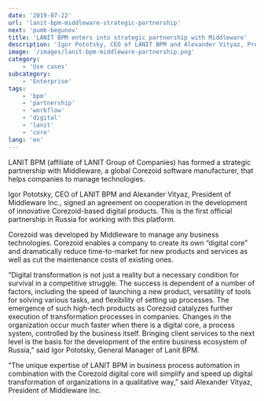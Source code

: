 ```yaml
---
date: '2019-07-22'
url: 'lanit-bpm-middleware-strategic-partnership'
next: 'pumb-begunov'
title: 'LANIT BPM enters into strategic partnership with Middleware'
description: 'Igor Pototsky, CEO of LANIT BPM and Alexander Vityaz, President of Middleware Inc., signed an agreement on cooperation in the development of innovative digital Corezoid-based products. This is the first official partnership in Russia for working with this platform.'
image: '/images/lanit-bpm-middleware-partnership.png'
category:
    - 'Use cases'
subcategory:
	- 'Enterprise'
tags:
    - 'bpm'
    - 'partnership'
    - 'workflow'
    - 'digital'
    - 'lanit'
    - 'core'
lang: 'en'
---
```


LANIT BPM (affiliate of LANIT Group of Companies) has formed a strategic partnership with Middleware, a global Corezoid software manufacturer, that helps companies to manage technologies.

Igor Pototsky, CEO of LANIT BPM and Alexander Vityaz, President of Middleware Inc., signed an agreement on cooperation in the development of innovative Corezoid-based digital products. This is the first official partnership in Russia for working with this platform.

Corezoid was developed by Middleware to manage any business technologies. Corezoid enables a company to create its own “digital core” and dramatically reduce time-to-market for new products and services as well as cut the maintenance costs of existing ones.

 “Digital transformation is not just a reality but a necessary condition for survival in a competitive struggle. The success is dependent of a number of factors, including the speed of launching a new product, versatility of tools for solving various tasks, and flexibility of setting up processes. The emergence of such high-tech products as Corezoid catalyzes further execution of transformation processes in companies. Changes in the organization occur much faster when there is a digital core, a process system, controlled by the business itself. Bringing client services to the next level is the basis for the development of the entire business ecosystem of Russia,” said Igor Pototsky, General Manager of Lanit BPM.
 
 “The unique expertise of LANIT BPM in business process automation in combination with the Corezoid digital core will simplify and speed up digital transformation of organizations in a qualitative way,” said Alexander Vityaz, President of Middleware Inc.



